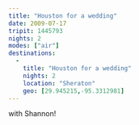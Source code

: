 ```yaml
---
title: "Houston for a wedding"
date: 2009-07-17
tripit: 1445793
nights: 2
modes: ["air"]
destinations:
  -
    title: "Houston for a wedding"
    nights: 2
    location: "Sheraton"
    geo: [29.945215,-95.3312981]
---
```


with Shannon!

